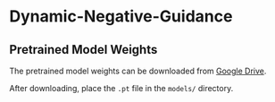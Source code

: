 # Dynamic-Negative-Guidance

## Pretrained Model Weights
The pretrained model weights can be downloaded from [Google Drive](https://drive.google.com/file/d/1D5sqADact1vV9Q3aJoIWbGRnU27olYSJ/view?usp=sharing).

After downloading, place the `.pt` file in the `models/` directory.
